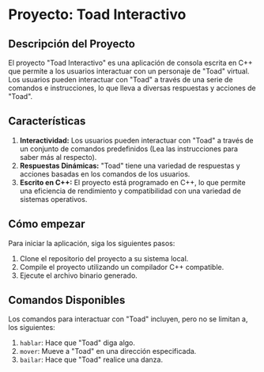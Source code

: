 # Proyecto: Toad Interactivo

## Descripción del Proyecto

El proyecto "Toad Interactivo" es una aplicación de consola escrita en C++ que permite a los usuarios interactuar con un personaje de "Toad" virtual. Los usuarios pueden interactuar con "Toad" a través de una serie de comandos e instrucciones, lo que lleva a diversas respuestas y acciones de "Toad".

## Características

1. **Interactividad:** Los usuarios pueden interactuar con "Toad" a través de un conjunto de comandos predefinidos (Lea las instrucciones para saber más al respecto).
2. **Respuestas Dinámicas:** "Toad" tiene una variedad de respuestas y acciones basadas en los comandos de los usuarios.
3. **Escrito en C++:** El proyecto está programado en C++, lo que permite una eficiencia de rendimiento y compatibilidad con una variedad de sistemas operativos.

## Cómo empezar

Para iniciar la aplicación, siga los siguientes pasos:

1. Clone el repositorio del proyecto a su sistema local.
2. Compile el proyecto utilizando un compilador C++ compatible.
3. Ejecute el archivo binario generado.

## Comandos Disponibles

Los comandos para interactuar con "Toad" incluyen, pero no se limitan a, los siguientes:

1. `hablar`: Hace que "Toad" diga algo.
2. `mover`: Mueve a "Toad" en una dirección especificada.
3. `bailar`: Hace que "Toad" realice una danza.
